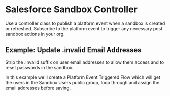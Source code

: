 # Salesforce Sandbox Controller
Use a controller class to publish a platform event when a sandbox is created or refreshed. Subscribe to the platform event to trigger any necessary post sandbox actions in your org.

## Example: Update .invalid Email Addresses

Strip the .invalid suffix on user email addresses to allow them access and to reset passwords in the sandbox. 

In this example we'll create a Platform Event Triggered Flow which will get the users in the Sandbox Users public group, loop through and assign the email addresses before saving.